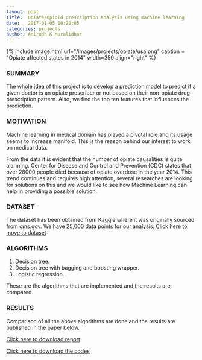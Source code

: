 ```yaml
---
layout: post
title:  Opiate/Opioid prescription analysis using machine learning
date:   2017-01-05 10:20:05
categories: projects
author: Anirudh K Muralidhar
---
```


{% include image.html url="/images/projects/opiate/usa.png" caption = "Opiate affected states in 2014" width=350 align="right" %}

### **SUMMARY**

The whole idea of this project is to develop a prediction model to predict if a given doctor is an opiate prescriber or not based on their non-opiate drug prescription pattern. Also, we find the top ten features that influences the prediction.

### **MOTIVATION**

Machine learning in medical domain has played a pivotal role and its usage seems to increase manifold. This is the reason behind our interest to work on medical data.

From the data it is evident that the number of opiate causalities is quite alarming. Center for Disease and Control and Prevention (CDC) states that over 28000 people died because of opiate overdose in the year 2014. This trend continues and requires high attention, several researches are looking for solutions on this and we would like to see how Machine Learning can help in providing a possible solution.

### **DATASET**

The dataset has been obtained from Kaggle where it was originally sourced from cms.gov. We have 25,000 data points for our analysis.
[Click here to move to dataset](https://www.kaggle.com/apryor6/us-opiate-prescriptions)

### **ALGORITHMS**

1. Decision tree.
2. Decision tree with bagging and boosting wrapper.
3. Logistic regression.

These are the algorithms that are implemented and the results are compared.

### **RESULTS**

Comparison of all the above algorithms are done and the results are published in the paper below.  

[Click here to download report](https://drive.google.com/open?id=0B9nEIkjMSZbjWEh1MzYySjRNbmM)  

[Click here to download the codes](https://github.com/anirudhkm/opiate-prescription-analysis)